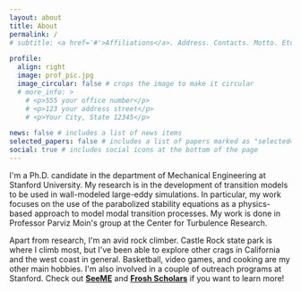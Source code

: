 ```yaml
---
layout: about
title: About
permalink: /
# subtitle: <a href='#'>Affiliations</a>. Address. Contacts. Motto. Etc.

profile:
  align: right
  image: prof_pic.jpg
  image_circular: false # crops the image to make it circular
  # more_info: >
    # <p>555 your office number</p>
    # <p>123 your address street</p>
    # <p>Your City, State 12345</p>

news: false # includes a list of news items
selected_papers: false # includes a list of papers marked as "selected={true}"
social: true # includes social icons at the bottom of the page
---
```


I'm a Ph.D. candidate in the department of Mechanical Engineering at Stanford University. My research is in the development of transition models to be used in wall-modeled large-eddy simulations. In particular, my work focuses on the use of the parabolized stability equations as a physics-based approach to model modal transition processes. My work is done in Professor Parviz Moin's group at the Center for Turbulence Research.

Apart from research, I'm an avid rock climber. Castle Rock state park is where I climb most, but I've been able to explore other crags in California and the west coast in general. Basketball, video games, and cooking are my other main hobbies. I'm also involved in a couple of outreach programs at Stanford. Check out <b><a href="http://seeme.stanford.edu/SeeME"> SeeME</a></b> and <b><a href="https://elcentro.stanford.edu/undergraduate-student-programs/james-m-montoya-frosh-transfer-scholars-program"> Frosh Scholars</a></b> if you want to learn more!

